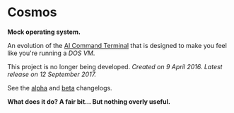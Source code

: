 # Cosmos

**Mock operating system.**

An evolution of the [AI Command Terminal](https://github.com/Julesc013/ai-command-terminal) that is designed to make you feel like you're running a *DOS VM*.

This project is no longer being developed.
*Created on 9 April 2016.*
*Latest release on 12 September 2017.*

See the [alpha](https://github.com/Julesc013/cosmos/blob/master/Update%20Log%20-%20Cosmos%20Alpha.txt) and [beta](https://github.com/Julesc013/cosmos/blob/master/Update%20Log%20-%20Cosmos%20Beta.txt) changelogs.

**What does it do? A fair bit... But nothing overly useful.**
